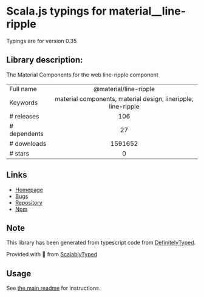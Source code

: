 
# Scala.js typings for material__line-ripple

Typings are for version 0.35

## Library description:
The Material Components for the web line-ripple component

|                    |                 |
| ------------------ | :-------------: |
| Full name          | @material/line-ripple |
| Keywords           | material components, material design, lineripple, line-ripple |
| # releases         | 106 |
| # dependents       | 27 |
| # downloads        | 1591652 |
| # stars            | 0 |

## Links
- [Homepage](https://github.com/material-components/material-components-web#readme)
- [Bugs](https://github.com/material-components/material-components-web/issues)
- [Repository](https://github.com/material-components/material-components-web)
- [Npm](https://www.npmjs.com/package/%40material%2Fline-ripple)
    


## Note
This library has been generated from typescript code from [DefinitelyTyped](https://definitelytyped.org).

Provided with :purple_heart: from [ScalablyTyped](https://github.com/oyvindberg/ScalablyTyped)

## Usage
See [the main readme](../../readme.md) for instructions.


